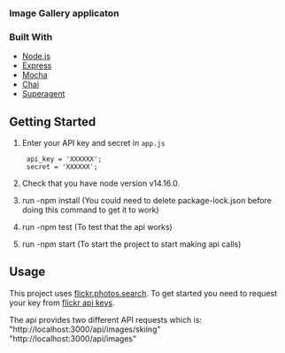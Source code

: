 ### Image Gallery applicaton

### Built With
* [Node.js](https://nodejs.org/en/)
* [Express](https://expressjs.com/)
* [Mocha](https://mochajs.org/)
* [Chai](https://www.chaijs.com/)
* [Superagent](https://github.com/visionmedia/superagent)


## Getting Started

1. Enter your API key and secret in `app.js`
   ```JS
    api_key = 'XXXXXX';
    secret = 'XXXXXX';

   ```

2. Check that you have node version v14.16.0.

3. run -npm install (You could need to delete package-lock.json before doing this command to get it to work)

4. run -npm test (To test that the api works)

5. run -npm start (To start the project to start making api calls)

## Usage

This project uses [flickr.photos.search](https://www.flickr.com/services/api/flickr.photos.search.html). To get started you need to request your key from [flickr api keys](https://www.flickr.com/services/api/misc.api_keys.html).

The api provides two different API requests which is:
"http://localhost:3000/api/images/skiing"
"http://localhost:3000/api/images"
